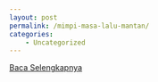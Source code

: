 ```yaml
---
layout: post
permalink: /mimpi-masa-lalu-mantan/
categories:
    - Uncategorized
---
```


[Baca Selengkapnya](/10)